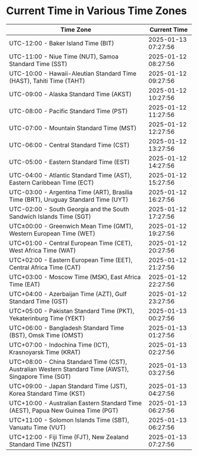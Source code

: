 # Current Time in Various Time Zones

| Time Zone | Current Time |
|-----------|--------------|
| UTC-12:00 - Baker Island Time (BIT) | 2025-01-13 07:27:56 |
| UTC-11:00 - Niue Time (NUT), Samoa Standard Time (SST) | 2025-01-12 08:27:56 |
| UTC-10:00 - Hawaii-Aleutian Standard Time (HAST), Tahiti Time (TAHT) | 2025-01-12 09:27:56 |
| UTC-09:00 - Alaska Standard Time (AKST) | 2025-01-12 10:27:56 |
| UTC-08:00 - Pacific Standard Time (PST) | 2025-01-12 11:27:56 |
| UTC-07:00 - Mountain Standard Time (MST) | 2025-01-12 12:27:56 |
| UTC-06:00 - Central Standard Time (CST) | 2025-01-12 13:27:56 |
| UTC-05:00 - Eastern Standard Time (EST) | 2025-01-12 14:27:56 |
| UTC-04:00 - Atlantic Standard Time (AST), Eastern Caribbean Time (ECT) | 2025-01-12 15:27:56 |
| UTC-03:00 - Argentina Time (ART), Brasília Time (BRT), Uruguay Standard Time (UYT) | 2025-01-12 16:27:56 |
| UTC-02:00 - South Georgia and the South Sandwich Islands Time (SGT) | 2025-01-12 17:27:56 |
| UTC±00:00 - Greenwich Mean Time (GMT), Western European Time (WET) | 2025-01-12 19:27:56 |
| UTC+01:00 - Central European Time (CET), West Africa Time (WAT) | 2025-01-12 20:27:56 |
| UTC+02:00 - Eastern European Time (EET), Central Africa Time (CAT) | 2025-01-12 21:27:56 |
| UTC+03:00 - Moscow Time (MSK), East Africa Time (EAT) | 2025-01-12 22:27:56 |
| UTC+04:00 - Azerbaijan Time (AZT), Gulf Standard Time (GST) | 2025-01-12 23:27:56 |
| UTC+05:00 - Pakistan Standard Time (PKT), Yekaterinburg Time (YEKT) | 2025-01-13 00:27:56 |
| UTC+06:00 - Bangladesh Standard Time (BST), Omsk Time (OMST) | 2025-01-13 01:27:56 |
| UTC+07:00 - Indochina Time (ICT), Krasnoyarsk Time (KRAT) | 2025-01-13 02:27:56 |
| UTC+08:00 - China Standard Time (CST), Australian Western Standard Time (AWST), Singapore Time (SGT) | 2025-01-13 03:27:56 |
| UTC+09:00 - Japan Standard Time (JST), Korea Standard Time (KST) | 2025-01-13 04:27:56 |
| UTC+10:00 - Australian Eastern Standard Time (AEST), Papua New Guinea Time (PGT) | 2025-01-13 06:27:56 |
| UTC+11:00 - Solomon Islands Time (SBT), Vanuatu Time (VUT) | 2025-01-13 06:27:56 |
| UTC+12:00 - Fiji Time (FJT), New Zealand Standard Time (NZST) | 2025-01-13 07:27:56 |
